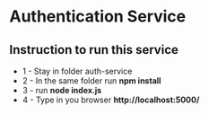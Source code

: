 # Authentication Service

## Instruction to run this service

- 1 - Stay in folder auth-service
- 2 - In the same folder run **npm install**
- 3 - run **node index.js**
- 4 - Type in you browser **http://localhost:5000/**
